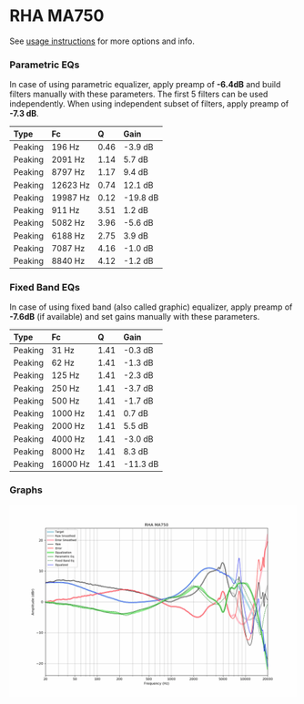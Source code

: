 # RHA MA750
See [usage instructions](https://github.com/jaakkopasanen/AutoEq#usage) for more options and info.

### Parametric EQs
In case of using parametric equalizer, apply preamp of **-6.4dB** and build filters manually
with these parameters. The first 5 filters can be used independently.
When using independent subset of filters, apply preamp of **-7.3 dB**.

| Type    | Fc       |    Q | Gain     |
|:--------|:---------|:-----|:---------|
| Peaking | 196 Hz   | 0.46 | -3.9 dB  |
| Peaking | 2091 Hz  | 1.14 | 5.7 dB   |
| Peaking | 8797 Hz  | 1.17 | 9.4 dB   |
| Peaking | 12623 Hz | 0.74 | 12.1 dB  |
| Peaking | 19987 Hz | 0.12 | -19.8 dB |
| Peaking | 911 Hz   | 3.51 | 1.2 dB   |
| Peaking | 5082 Hz  | 3.96 | -5.6 dB  |
| Peaking | 6188 Hz  | 2.75 | 3.9 dB   |
| Peaking | 7087 Hz  | 4.16 | -1.0 dB  |
| Peaking | 8840 Hz  | 4.12 | -1.2 dB  |

### Fixed Band EQs
In case of using fixed band (also called graphic) equalizer, apply preamp of **-7.6dB**
(if available) and set gains manually with these parameters.

| Type    | Fc       |    Q | Gain     |
|:--------|:---------|:-----|:---------|
| Peaking | 31 Hz    | 1.41 | -0.3 dB  |
| Peaking | 62 Hz    | 1.41 | -1.3 dB  |
| Peaking | 125 Hz   | 1.41 | -2.3 dB  |
| Peaking | 250 Hz   | 1.41 | -3.7 dB  |
| Peaking | 500 Hz   | 1.41 | -1.7 dB  |
| Peaking | 1000 Hz  | 1.41 | 0.7 dB   |
| Peaking | 2000 Hz  | 1.41 | 5.5 dB   |
| Peaking | 4000 Hz  | 1.41 | -3.0 dB  |
| Peaking | 8000 Hz  | 1.41 | 8.3 dB   |
| Peaking | 16000 Hz | 1.41 | -11.3 dB |

### Graphs
![](./RHA%20MA750.png)
